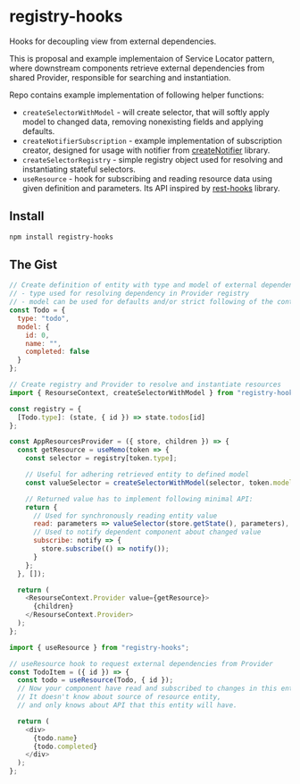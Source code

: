 # registry-hooks

Hooks for decoupling view from external dependencies.

This is proposal and example implementaion of Service Locator pattern, where downstream components retrieve external dependencies from shared Provider, responsible for searching and instantiation.

Repo contains example implementation of following helper functions:

- `createSelectorWithModel` - will create selector, that will softly apply model to changed data, removing nonexisting fields and applying defaults.
- `createNotifierSubscription` - example implementation of subscription creator, designed for usage with notifier from [createNotifier](https://github.com/Freak613/create-notifier) library.
- `createSelectorRegistry` - simple registry object used for resolving and instantiating stateful selectors.
- `useResource` - hook for subscribing and reading resource data using given definition and parameters. Its API inspired by [rest-hooks](https://resthooks.io) library.

## Install

```bash
npm install registry-hooks
```

## The Gist

```javascript
// Create definition of entity with type and model of external dependency
// - type used for resolving dependency in Provider registry
// - model can be used for defaults and/or strict following of the contract
const Todo = {
  type: "todo",
  model: {
    id: 0,
    name: "",
    completed: false
  }
};

// Create registry and Provider to resolve and instantiate resources
import { ResourseContext, createSelectorWithModel } from "registry-hooks";

const registry = {
  [Todo.type]: (state, { id }) => state.todos[id]
};

const AppResourcesProvider = ({ store, children }) => {
  const getResource = useMemo(token => {
    const selector = registry[token.type];

    // Useful for adhering retrieved entity to defined model
    const valueSelector = createSelectorWithModel(selector, token.model);

    // Returned value has to implement following minimal API:
    return {
      // Used for synchronously reading entity value
      read: parameters => valueSelector(store.getState(), parameters),
      // Used to notify dependent component about changed value
      subscribe: notify => {
        store.subscribe(() => notify());
      }
    };
  }, []);

  return (
    <ResourseContext.Provider value={getResource}>
      {children}
    </ResourseContext.Provider>
  );
};

import { useResource } from "registry-hooks";

// useResource hook to request external dependencies from Provider
const TodoItem = ({ id }) => {
  const todo = useResource(Todo, { id });
  // Now your component have read and subscribed to changes in this entity.
  // It doesn't know about source of resource entity,
  // and only knows about API that this entity will have.

  return (
    <div>
      {todo.name}
      {todo.completed}
    </div>
  );
};
```

